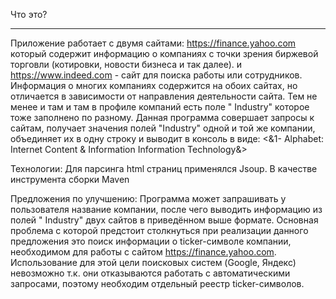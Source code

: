 Что это?
________
Приложение работает с двумя сайтами: 
https://finance.yahoo.com  который содержит информацию о компаниях с точки зрения биржевой торговли (котировки, новости бизнеса и так далее).
и https://www.indeed.com - сайт для поиска работы или сотрудников. 
Информация о многих компаниях содержится на обоих сайтах, но отличается в зависимости от направления деятельности сайта. 
Тем не менее и там и там в профиле компаний есть поле " Industry" которое тоже заполнено по разному. 
Данная программа совершает запросы к сайтам, получает значения полей "Industry" одной и той же компании, объединяет их в одну строку и выводит в консоль в виде: 
<&1- Alphabet: 
Internet Content & Information Information Technology&>

Технологии:
Для парсинга html страниц применялся Jsoup.
В качестве инструмента сборки Maven

Предложения по улучшению:
 Программа может запрашивать у пользователя название компании, после чего выводить информацию из полей " Industry" двух сайтов в приведённом выше формате. 
Основная проблема с которой предстоит столкнуться при реализации данного предложения это поиск информации о ticker-символе компании, необходимом для работы с сайтом https://finance.yahoo.com.
Использование для этой цели поисковых систем (Google, Яндекс) невозможно т.к. они отказываются работать с автоматическими запросами, поэтому необходим отдельный реестр ticker-символов. 

